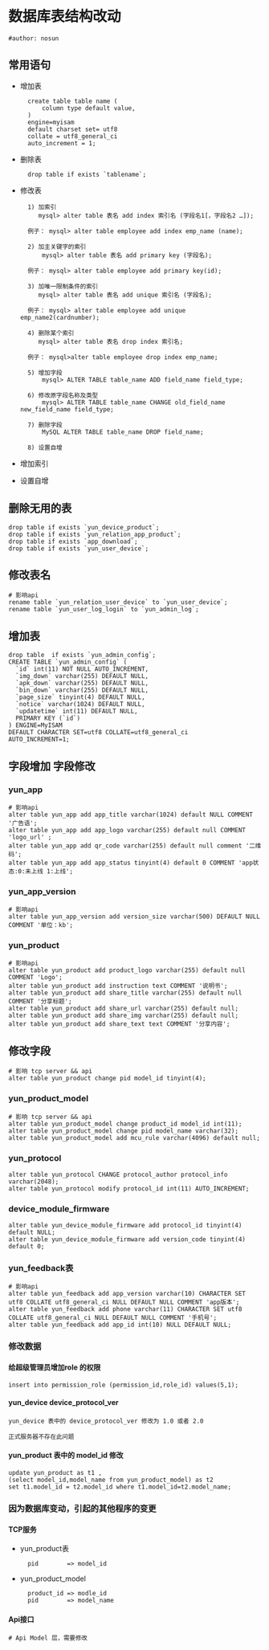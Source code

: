 # 数据库表结构改动

	#author: nosun

## 常用语句

- 增加表  

		create table table name (
			column type default value,
		) 
		engine=myisam 
		default charset set= utf8
		collate = utf8_general_ci
		auto_increment = 1;

- 删除表

		drop table if exists `tablename`;		

- 修改表
	
		1) 加索引
		   mysql> alter table 表名 add index 索引名 (字段名1[，字段名2 …]);
		
		例子： mysql> alter table employee add index emp_name (name);
		
		2) 加主关键字的索引
		    mysql> alter table 表名 add primary key (字段名);
		
		例子： mysql> alter table employee add primary key(id);
		
		3) 加唯一限制条件的索引
		   mysql> alter table 表名 add unique 索引名 (字段名);
		
		例子： mysql> alter table employee add unique emp_name2(cardnumber);
		
		4) 删除某个索引
		   mysql> alter table 表名 drop index 索引名;
		
		例子： mysql>alter table employee drop index emp_name;
		
		5) 增加字段
		    mysql> ALTER TABLE table_name ADD field_name field_type;
		
		6) 修改原字段名称及类型
		    mysql> ALTER TABLE table_name CHANGE old_field_name new_field_name field_type;
		
		7) 删除字段
		    MySQL ALTER TABLE table_name DROP field_name;

		8) 设置自增

- 增加索引
- 设置自增 


## 删除无用的表

	drop table if exists `yun_device_product`;
	drop table if exists `yun_relation_app_product`;
	drop table if exists `app_download`;
	drop table if exists `yun_user_device`;

## 修改表名

	# 影响api
	rename table `yun_relation_user_device` to `yun_user_device`;
	rename table `yun_user_log_login` to `yun_admin_log`;

## 增加表

	drop table  if exists `yun_admin_config`;
	CREATE TABLE `yun_admin_config` (
	  `id` int(11) NOT NULL AUTO_INCREMENT,
	  `img_down` varchar(255) DEFAULT NULL,
	  `apk_down` varchar(255) DEFAULT NULL,
	  `bin_down` varchar(255) DEFAULT NULL,
	  `page_size` tinyint(4) DEFAULT NULL,
	  `notice` varchar(1024) DEFAULT NULL,
	  `updatetime` int(11) DEFAULT NULL,
	  PRIMARY KEY (`id`)
	) ENGINE=MyISAM
	DEFAULT CHARACTER SET=utf8 COLLATE=utf8_general_ci
	AUTO_INCREMENT=1;


## 字段增加 字段修改

### yun_app

	# 影响api
	alter table yun_app add app_title varchar(1024) default NULL COMMENT '广告语';
	alter table yun_app add app_logo varchar(255) default null COMMENT 'logo_url' ;
	alter table yun_app add qr_code varchar(255) default null comment '二维码';
	alter table yun_app add app_status tinyint(4) default 0 COMMENT 'app状态:0:未上线 1:上线';

### yun_app_version

	# 影响api
	alter table yun_app_version add version_size varchar(500) DEFAULT NULL COMMENT '单位：kb';

### yun_product 

	# 影响api
	alter table yun_product add product_logo varchar(255) default null COMMENT 'Logo';
	alter table yun_product add instruction text COMMENT '说明书';
	alter table yun_product add share_title varchar(255) default null COMMENT '分享标题';
	alter table yun_product add share_url varchar(255) default null;
	alter table yun_product add share_img varchar(255) default null;
	alter table yun_product add share_text text COMMENT '分享内容';

## 修改字段

	# 影响 tcp server && api
	alter table yun_product change pid model_id tinyint(4);

### yun_product_model

	# 影响 tcp server && api
	alter table yun_product_model change product_id model_id int(11);
	alter table yun_product_model change pid model_name varchar(32);
	alter table yun_product_model add mcu_rule varchar(4096) default null;

### yun_protocol

	alter table yun_protocol CHANGE protocol_author protocol_info varchar(2048);
	alter table yun_protocol modify protocol_id int(11) AUTO_INCREMENT;

### device_module_firmware

	alter table yun_device_module_firmware add protocol_id tinyint(4) default NULL;
	alter table yun_device_module_firmware add version_code tinyint(4) default 0;

### yun_feedback表

	# 影响api
	alter table yun_feedback add app_version varchar(10) CHARACTER SET utf8 COLLATE utf8_general_ci NULL DEFAULT NULL COMMENT 'app版本';
	alter table yun_feedback add phone varchar(11) CHARACTER SET utf8 COLLATE utf8_general_ci NULL DEFAULT NULL COMMENT '手机号';
	alter table yun_feedback add app_id int(10) NULL DEFAULT NULL;


### 修改数据 


#### 给超级管理员增加role 的权限

	insert into permission_role (permission_id,role_id) values(5,1);
	
#### yun_device device_protocol_ver
	
	yun_device 表中的 device_protocol_ver 修改为 1.0 或者 2.0	
 
	正式服务器不存在此问题

#### yun_product 表中的 model_id 修改
	
	update yun_product as t1 ,
	(select model_id,model_name from yun_product_model) as t2 
	set t1.model_id = t2.model_id where t1.model_id=t2.model_name;

### 因为数据库变动，引起的其他程序的变更

#### TCP服务

- yun_product表

		pid        => model_id

- yun_product_model

		product_id => modle_id
		pid        => model_name

#### Api接口

	# Api Model 层，需要修改



